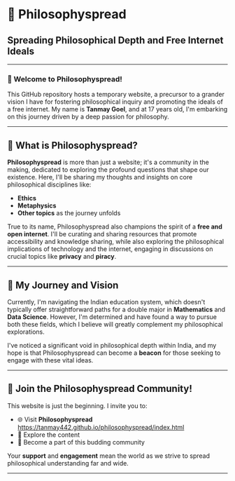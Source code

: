 # 🧠 Philosophyspread
## Spreading Philosophical Depth and Free Internet Ideals

---

### 🌟 Welcome to Philosophyspread!

This GitHub repository hosts a temporary website, a precursor to a grander vision I have for fostering philosophical inquiry and promoting the ideals of a free internet. My name is **Tanmay Goel**, and at 17 years old, I'm embarking on this journey driven by a deep passion for philosophy.

---

## 🤔 What is Philosophyspread?

**Philosophyspread** is more than just a website; it's a community in the making, dedicated to exploring the profound questions that shape our existence. Here, I'll be sharing my thoughts and insights on core philosophical disciplines like:

- **Ethics** 
- **Metaphysics**
- **Other topics** as the journey unfolds

True to its name, Philosophyspread also champions the spirit of a **free and open internet**. I'll be curating and sharing resources that promote accessibility and knowledge sharing, while also exploring the philosophical implications of technology and the internet, engaging in discussions on crucial topics like **privacy** and **piracy**.

---

## 🚀 My Journey and Vision

Currently, I'm navigating the Indian education system, which doesn't typically offer straightforward paths for a double major in **Mathematics** and **Data Science**. However, I'm determined and have found a way to pursue both these fields, which I believe will greatly complement my philosophical explorations.

I've noticed a significant void in philosophical depth within India, and my hope is that Philosophyspread can become a **beacon** for those seeking to engage with these vital ideas.

---

## 🤝 Join the Philosophyspread Community!

This website is just the beginning. I invite you to:

- 🌐 Visit **Philosophyspread**  https://tanmay442.github.io/philosophyspread/index.html
- 📖 Explore the content
- 👥 Become a part of this budding community

Your **support** and **engagement** mean the world as we strive to spread philosophical understanding far and wide.

---


